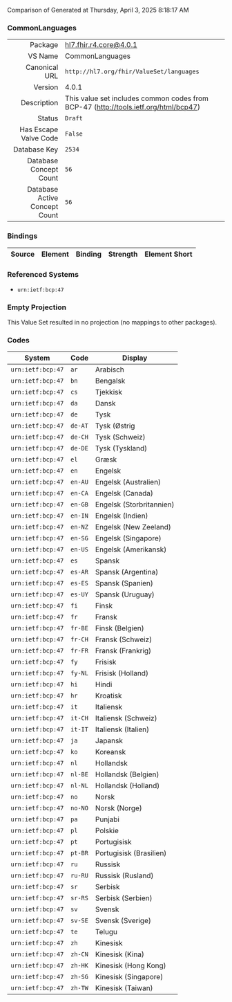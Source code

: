 Comparison of 
Generated at Thursday, April 3, 2025 8:18:17 AM

### CommonLanguages

|      |     |
| ---: | --- |
| Package | hl7.fhir.r4.core@4.0.1 |
| VS Name | CommonLanguages |
| Canonical URL | `http://hl7.org/fhir/ValueSet/languages` |
| Version | 4.0.1 |
| Description | This value set includes common codes from BCP-47 (http://tools.ietf.org/html/bcp47) |
| Status | `Draft` |
| Has Escape Valve Code | `False` |
| Database Key | `2534` |
| Database Concept Count | `56` |
| Database Active Concept Count | `56` |
### Bindings

| Source | Element | Binding | Strength | Element Short |
| ------ | ------- | ------- | -------- | ------------- |

### Referenced Systems

* `urn:ietf:bcp:47`
### Empty Projection

This Value Set resulted in no projection (no mappings to other packages).

### Codes

| System | Code | Display |
| ------ | ---- | ------- |
| `urn:ietf:bcp:47` | `ar` | Arabisch |
| `urn:ietf:bcp:47` | `bn` | Bengalsk |
| `urn:ietf:bcp:47` | `cs` | Tjekkisk |
| `urn:ietf:bcp:47` | `da` | Dansk |
| `urn:ietf:bcp:47` | `de` | Tysk |
| `urn:ietf:bcp:47` | `de-AT` | Tysk (Østrig |
| `urn:ietf:bcp:47` | `de-CH` | Tysk (Schweiz) |
| `urn:ietf:bcp:47` | `de-DE` | Tysk (Tyskland) |
| `urn:ietf:bcp:47` | `el` | Græsk |
| `urn:ietf:bcp:47` | `en` | Engelsk |
| `urn:ietf:bcp:47` | `en-AU` | Engelsk (Australien) |
| `urn:ietf:bcp:47` | `en-CA` | Engelsk (Canada) |
| `urn:ietf:bcp:47` | `en-GB` | Engelsk (Storbritannien) |
| `urn:ietf:bcp:47` | `en-IN` | Engelsk (Indien) |
| `urn:ietf:bcp:47` | `en-NZ` | Engelsk (New Zeeland) |
| `urn:ietf:bcp:47` | `en-SG` | Engelsk (Singapore) |
| `urn:ietf:bcp:47` | `en-US` | Engelsk (Amerikansk) |
| `urn:ietf:bcp:47` | `es` | Spansk |
| `urn:ietf:bcp:47` | `es-AR` | Spansk (Argentina) |
| `urn:ietf:bcp:47` | `es-ES` | Spansk (Spanien) |
| `urn:ietf:bcp:47` | `es-UY` | Spansk (Uruguay) |
| `urn:ietf:bcp:47` | `fi` | Finsk |
| `urn:ietf:bcp:47` | `fr` | Fransk |
| `urn:ietf:bcp:47` | `fr-BE` | Finsk (Belgien) |
| `urn:ietf:bcp:47` | `fr-CH` | Fransk (Schweiz) |
| `urn:ietf:bcp:47` | `fr-FR` | Fransk (Frankrig) |
| `urn:ietf:bcp:47` | `fy` | Frisisk |
| `urn:ietf:bcp:47` | `fy-NL` | Frisisk (Holland) |
| `urn:ietf:bcp:47` | `hi` | Hindi |
| `urn:ietf:bcp:47` | `hr` | Kroatisk |
| `urn:ietf:bcp:47` | `it` | Italiensk |
| `urn:ietf:bcp:47` | `it-CH` | Italiensk (Schweiz) |
| `urn:ietf:bcp:47` | `it-IT` | Italiensk (Italien) |
| `urn:ietf:bcp:47` | `ja` | Japansk |
| `urn:ietf:bcp:47` | `ko` | Koreansk |
| `urn:ietf:bcp:47` | `nl` | Hollandsk |
| `urn:ietf:bcp:47` | `nl-BE` | Hollandsk (Belgien) |
| `urn:ietf:bcp:47` | `nl-NL` | Hollandsk (Holland) |
| `urn:ietf:bcp:47` | `no` | Norsk |
| `urn:ietf:bcp:47` | `no-NO` | Norsk (Norge) |
| `urn:ietf:bcp:47` | `pa` | Punjabi |
| `urn:ietf:bcp:47` | `pl` | Polskie |
| `urn:ietf:bcp:47` | `pt` | Portugisisk |
| `urn:ietf:bcp:47` | `pt-BR` | Portugisisk (Brasilien) |
| `urn:ietf:bcp:47` | `ru` | Russisk |
| `urn:ietf:bcp:47` | `ru-RU` | Russisk (Rusland) |
| `urn:ietf:bcp:47` | `sr` | Serbisk |
| `urn:ietf:bcp:47` | `sr-RS` | Serbisk (Serbien) |
| `urn:ietf:bcp:47` | `sv` | Svensk |
| `urn:ietf:bcp:47` | `sv-SE` | Svensk (Sverige) |
| `urn:ietf:bcp:47` | `te` | Telugu |
| `urn:ietf:bcp:47` | `zh` | Kinesisk |
| `urn:ietf:bcp:47` | `zh-CN` | Kinesisk (Kina) |
| `urn:ietf:bcp:47` | `zh-HK` | Kinesisk (Hong Kong) |
| `urn:ietf:bcp:47` | `zh-SG` | Kinesisk (Singapore) |
| `urn:ietf:bcp:47` | `zh-TW` | Kinesisk (Taiwan) |
